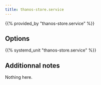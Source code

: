 ```yaml
---
title: thanos-store.service
---
```


{{% provided_by "thanos-store.service" %}}

## Options

{{% systemd_unit "thanos-store.service" %}}

## Additionnal notes

Nothing here.